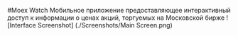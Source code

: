 #Moex Watch
Мобильное приложение предоставляющее интерактивный доступ к информации о ценах акций, торгуемых на Московской бирже
![Interface Screenshot] (./Screenshots/Main Screen.png)